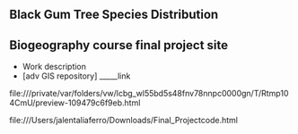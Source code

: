 
## Black Gum Tree Species Distribution
## Biogeography course final project site
- Work description
- [adv GIS repository] _____link


file:///private/var/folders/vw/lcbg_wl55bd5s48fnv78nnpc0000gn/T/Rtmp104CmU/preview-109479c6f9eb.html


file:///Users/jalentaliaferro/Downloads/Final_Projectcode.html

